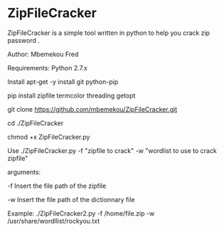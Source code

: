 # ZipFileCracker
ZipFileCracker is a simple tool written in python to help you crack zip password .

Author: Mbemekou Fred

Requirements: Python 2.7.x        

Install apt-get -y install git  python-pip

pip install zipfile termcolor threading getopt

git clone https://github.com/mbemekou/ZipFileCracker.git     

cd ./ZipFileCracker 

chmod +x ZipFileCracker.py              

Use ./ZipFileCracker.py -f "zipfile to crack" -w "wordlist to use to crack zipfile"
  

arguments:                                                    

-f Insert the file path of the  zipfile                       

-w Insert the file path of the dictionnary file                

Example: ./ZipFileCracker2.py  -f /home/file.zip -w /usr/share/wordllist/rockyou.txt 
